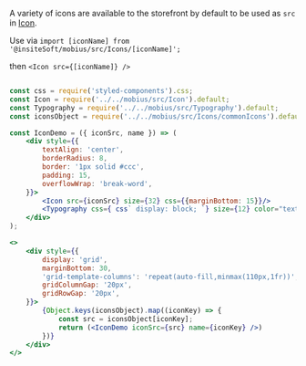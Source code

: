 A variety of icons are available to the storefront by default to be used as `src` in [Icon](#/Foundations?id=icon). 

Use via `import [iconName] from '@insiteSoft/mobius/src/Icons/[iconName]';` 

then `<Icon src={[iconName]} />`

```jsx

const css = require('styled-components').css;
const Icon = require('../../mobius/src/Icon').default;
const Typography = require('../../mobius/src/Typography').default;
const iconsObject = require('../../mobius/src/Icons/commonIcons').default;

const IconDemo = ({ iconSrc, name }) => (
    <div style={{ 
        textAlign: 'center', 
        borderRadius: 8, 
        border: '1px solid #ccc', 
        padding: 15, 
        overflowWrap: 'break-word',
    }}>
        <Icon src={iconSrc} size={32} css={{marginBottom: 15}}/>
        <Typography css={ css` display: block; `} size={12} color="text.accent">{name}</Typography>
    </div>
);

<>
    <div style={{ 
        display: 'grid', 
        marginBottom: 30, 
        'grid-template-columns': 'repeat(auto-fill,minmax(110px,1fr))',
        gridColumnGap: '20px',
        gridRowGap: '20px',
    }}>
        {Object.keys(iconsObject).map((iconKey) => {
            const src = iconsObject[iconKey];
            return (<IconDemo iconSrc={src} name={iconKey} />)
        })}
    </div>
</>
```

